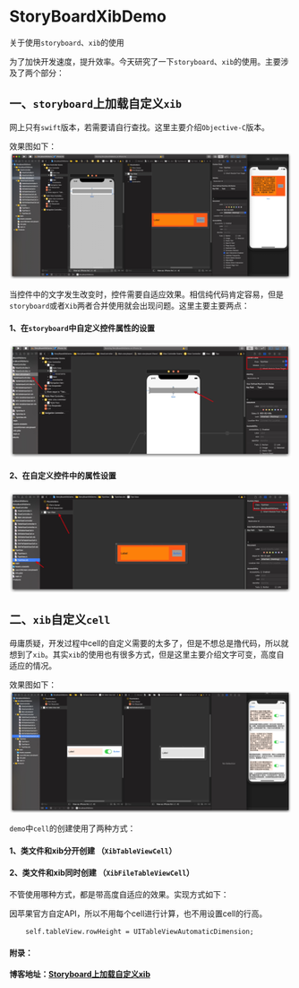 # StoryBoardXibDemo
关于使用`storyboard`、`xib`的使用

为了加快开发速度，提升效率。今天研究了一下`storyboard`、`xib`的使用。主要涉及了两个部分：

## 一、`storyboard`上加载自定义`xib`

网上只有`swift`版本，若需要请自行查找。这里主要介绍`Objective-C`版本。

效果图如下：
![](image/storyboard上加载自定义xib.jpg)

当控件中的文字发生改变时，控件需要自适应效果。相信纯代码肯定容易，但是`storyboard`或者`Xib`两者合并使用就会出现问题。这里主要主要两点：
#### 1、在`storyboard`中自定义控件属性的设置
![](image/001.jpg)

#### 2、在自定义控件中的属性设置
![](image/002.jpg)


## 二、`xib`自定义`cell`

毋庸质疑，开发过程中cell的自定义需要的太多了，但是不想总是撸代码，所以就想到了`xib`。其实`xib`的使用也有很多方式，但是这里主要介绍文字可变，高度自适应的情况。

效果图如下：
![](image/xib自定义cell.jpg)

`demo`中`cell`的创建使用了两种方式：

#### 1、类文件和xib分开创建 （`XibTableViewCell`）

#### 2、类文件和xib同时创建 （`XibFileTableViewCell`）

不管使用哪种方式，都是带高度自适应的效果。实现方式如下：

因苹果官方自定API，所以不用每个cell进行计算，也不用设置cell的行高。
```
    self.tableView.rowHeight = UITableViewAutomaticDimension;
```

#### 附录：
 **博客地址：[Storyboard上加载自定义xib](https://www.jianshu.com/p/5e7b981e99ec)**
